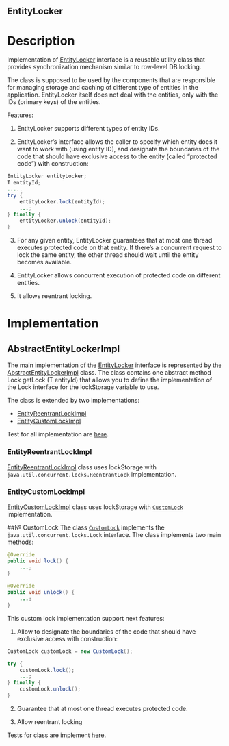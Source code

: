 EntityLocker
------------

# Description

Implementation of [EntityLocker](src/main/java/ofedorova/enity/sync/EntityLocker.java) interface is a reusable utility class that provides synchronization mechanism similar to row-level DB locking.

The class is supposed to be used by the components that are responsible for managing storage and caching of different type of entities in 
the application. EntityLocker itself does not deal with the entities, only with the IDs (primary keys) of the entities.

Features:

1. EntityLocker supports different types of entity IDs.

2. EntityLocker’s interface allows the caller to specify which entity does it want to work with (using entity ID), and designate 
the boundaries of the code that should have exclusive access to the entity (called “protected code”) with construction:
 ```java
EntityLocker entityLocker;
T entityId;
.....
 try {
     entityLocker.lock(entityId);
     ...;
 } finally {
     entityLocker.unlock(entityId);
 }
 ```

3. For any given entity, EntityLocker guarantees that at most one thread executes protected code on that entity. If there’s a 
concurrent request to lock the same entity, the other thread should wait until the entity becomes available.

4. EntityLocker allows concurrent execution of protected code on different entities.

5. It allows reentrant locking.

# Implementation

## AbstractEntityLockerImpl
The main implementation of the [EntityLocker](src/main/java/ofedorova/enity/sync/EntityLocker.java) interface is represented by the 
[AbstractEntityLockerImpl](src/main/java/ofedorova/enity/sync/impl/AbstractEntityLockerImpl.java) class.
The class contains one abstract method Lock getLock (T entityId) that allows you to define the implementation of the Lock interface for the lockStorage variable to use.

The class is extended by two implementations:
- [EntityReentrantLockImpl](src/main/java/ofedorova/enity/sync/impl/EntityReentrantLockImpl.java)
- [EntityCustomLockImpl](src/main/java/ofedorova/enity/sync/impl/EntityCustomLockImpl.java)

Test for all implementation are [here](src/test/java/ofedorova/enity/sync/impl/EntityLockerImplTest.java).

### EntityReentrantLockImpl
[EntityReentrantLockImpl](src/main/java/ofedorova/enity/sync/impl/EntityReentrantLockImpl.java) class uses lockStorage with `java.util.concurrent.locks.ReentrantLock` implementation.

### EntityCustomLockImpl
[EntityCustomLockImpl](src/main/java/ofedorova/enity/sync/impl/EntityCustomLockImpl.java) class uses lockStorage with [`CustomLock`](src/main/java/ofedorova/enity/sync/impl/CustomLock.java) implementation.

##№ CustomLock
The class [`CustomLock`](src/main/java/ofedorova/enity/sync/impl/CustomLock.java) implements the `java.util.concurrent.locks.Lock` interface. 
The class implements two main methods:
```java
@Override
public void lock() {
    ...;
}

@Override
public void unlock() {
    ...;
}
```

This custom lock implementation support next features:

1. Allow to designate the boundaries of the code that should have exclusive access with construction:
```java
CustomLock customLock = new CustomLock();

try {
    customLock.lock();
    ...;
} finally {
    customLock.unlock();
}
```

2. Guarantee that at most one thread executes protected code.

3. Allow reentrant locking

Tests for class are implement [here](src/test/java/ofedorova/enity/sync/impl/CustomLockTest.java).